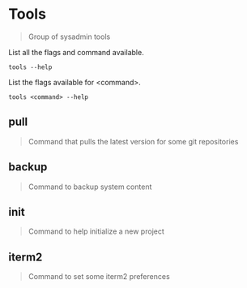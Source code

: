 # Tools

> Group of sysadmin tools

List all the flags and command available.

```
tools --help
```

List the flags available for \<command\>.

```
tools <command> --help
```

## pull

> Command that pulls the latest version for some git repositories

## backup

> Command to backup system content

## init

> Command to help initialize a new project

## iterm2

> Command to set some iterm2 preferences

